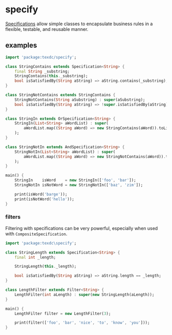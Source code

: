 # specify

[Specifications](https://www.martinfowler.com/apsupp/spec.pdf) allow simple classes to encapsulate business rules in a flexible,
testable, and reusable manner.

## examples

```dart
import 'package:texdc/specify';

class StringContains extends Specification<String> {
    final String _substring;
    StringContains(this._substring);
    bool isSatisfiedBy(String aString) => aString.contains(_substring);
}

class StringNotContains extends StringContains {
    StringNotContains(String aSubstring) : super(aSubstring);
    bool isSatisfiedBy(String aString) => !super.isSatisfiedBy(aString);
}

class StringIn extends OrSpecification<String> {
    StringIn(List<String> aWordList) : super(
        aWordList.map((String aWord) => new StringContains(aWord)).toList()
    );
}

class StringNotIn extends AndSpecification<String> {
    StringNotIn(List<String> aWordList) : super(
        aWordList.map((String aWord) => new StringNotContains(aWord)).toList()
    );
}

main() {
    StringIn    isWord    = new StringIn(['foo', 'bar']);
    StringNotIn isNotWord = new StringNotIn(['baz', 'zim']);

    print(isWord('barge'));
    print(isNotWord('hello'));
}
```
### filters
Filtering with specifications can be very powerful, especially when used with `CompositeSpecification`.
```dart
import 'package:texdc\specify';

class StringLength extends Specification<String> {
    final int _length;

    StringLength(this._length);

    bool isSatisfiedBy(String aString) => aString.length == _length;
}

class LengthFilter extends Filter<String> {
    LengthFilter(int aLength) : super(new StringLength(aLength));
}

main() {
    LengthFilter filter = new LengthFilter(3);

    print(filter(['foo', 'bar', 'nice', 'to', 'know', 'you']));
}
```

